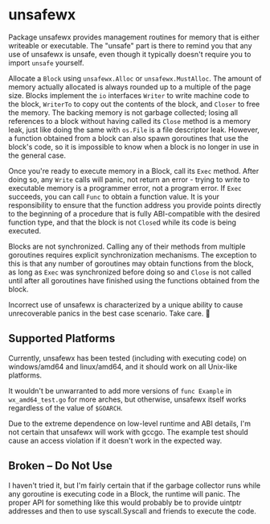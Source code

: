 # unsafewx

Package unsafewx provides management routines for memory that is either
writeable or executable. The "unsafe" part is there to remind you that any use
of unsafewx is unsafe, even though it typically doesn't require you to import
`unsafe` yourself.

Allocate a `Block` using `unsafewx.Alloc` or `unsafewx.MustAlloc`. The amount
of memory actually allocated is always rounded up to a multiple of the page
size. Blocks implement the `io` interfaces `Writer` to write machine code to
the block, `WriterTo` to copy out the contents of the block, and `Closer` to
free the memory. The backing memory is not garbage collected; losing all
references to a block without having called its `Close` method is a memory
leak, just like doing the same with `os.File` is a file descriptor leak.
However, a function obtained from a block can also spawn goroutines that use
the block's code, so it is impossible to know when a block is no longer in use
in the general case.

Once you're ready to execute memory in a Block, call its `Exec` method. After
doing so, any `Write` calls will panic, not return an error - trying to write
to executable memory is a programmer error, not a program error. If `Exec`
succeeds, you can call `Func` to obtain a function value. It is your
responsibility to ensure that the function address you provide points directly
to the beginning of a procedure that is fully ABI-compatible with the desired
function type, and that the block is not `Close`d while its code is being
executed.

Blocks are not synchronized. Calling any of their methods from multiple
goroutines requires explicit synchronization mechanisms. The exception to this
is that any number of goroutines may obtain functions from the block, as long
as `Exec` was synchronized before doing so and `Close` is not called until
after all goroutines have finished using the functions obtained from the block.

Incorrect use of unsafewx is characterized by a unique ability to cause
unrecoverable panics in the best case scenario. Take care. 🙂

## Supported Platforms

Currently, unsafewx has been tested (including with executing code) on
windows/amd64 and linux/amd64, and it should work on all Unix-like platforms.

It wouldn't be unwarranted to add more versions of `func Example` in
`wx_amd64_test.go` for more arches, but otherwise, unsafewx itself works
regardless of the value of `$GOARCH`.

Due to the extreme dependence on low-level runtime and ABI details, I'm not
certain that unsafewx will work with gccgo. The example test should cause an
access violation if it doesn't work in the expected way.

## Broken – Do Not Use

I haven't tried it, but I'm fairly certain that if the garbage collector runs
while any goroutine is executing code in a Block, the runtime will panic. The
proper API for something like this would probably be to provide uintptr
addresses and then to use syscall.Syscall and friends to execute the code.
